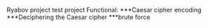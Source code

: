 Ryabov project
test project
Functional:
***Caesar cipher encoding
***Deciphering the Caesar cipher
***brute force
